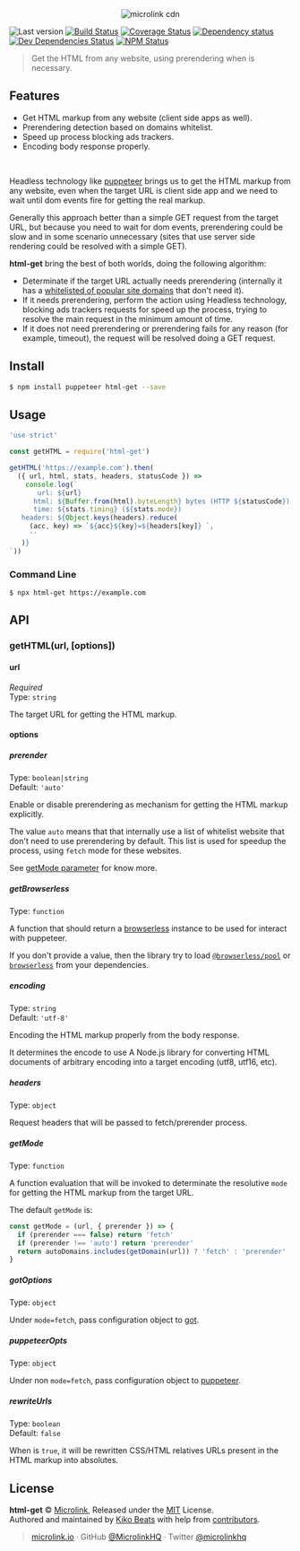 <div align="center">
  <img src="https://cdn.microlink.io/logo/banner.png" alt="microlink cdn">
</div>

![Last version](https://img.shields.io/github/tag/microlinkhq/html-get.svg?style=flat-square)
[![Build Status](https://img.shields.io/travis/microlinkhq/html-get/master.svg?style=flat-square)](https://travis-ci.com/microlinkhq/html-get)
[![Coverage Status](https://img.shields.io/coveralls/microlinkhq/html-get.svg?style=flat-square)](https://coveralls.io/github/microlinkhq/html-get)
[![Dependency status](https://img.shields.io/david/microlinkhq/html-get.svg?style=flat-square)](https://david-dm.org/microlinkhq/html-get)
[![Dev Dependencies Status](https://img.shields.io/david/dev/microlinkhq/html-get.svg?style=flat-square)](https://david-dm.org/microlinkhq/html-get#info=devDependencies)
[![NPM Status](https://img.shields.io/npm/dm/html-get.svg?style=flat-square)](https://www.npmjs.org/package/html-get)

> Get the HTML from any website, using prerendering when is necessary.

## Features

- Get HTML markup from any website (client side apps as well).
- Prerendering detection based on domains whitelist.
- Speed up process blocking ads trackers.
- Encoding body response properly.

<br>

Headless technology like [puppeteer](https://github.com/GoogleChrome/puppeteer) brings us to get the HTML markup from any website, even when the target URL is client side app and we need to wait until dom events fire for getting the real markup.

Generally this approach better than a simple GET request from the target URL, but because you need to wait for dom events, prerendering could be slow and in some scenario unnecessary (sites that use server side rendering could be resolved with a simple GET).

**html-get** bring the best of both worlds, doing the following algorithm:

- Determinate if the target URL actually needs prerendering (internally it has a [whitelisted of popular site domains](https://github.com/microlinkhq/html-get/blob/master/src/auto-domains.js) that don't need it).
- If it needs prerendering, perform the action using Headless technology, blocking ads trackers requests for speed up the process, trying to resolve the main request in the minimum amount of time.
- If it does not need prerendering or prerendering fails for any reason (for example, timeout), the request will be resolved doing a GET request.

## Install

```bash
$ npm install puppeteer html-get --save
```

## Usage

```js
'use strict'

const getHTML = require('html-get')

getHTML('https://example.com').then(
  ({ url, html, stats, headers, statusCode }) =>
    console.log(`
       url: ${url}
      html: ${Buffer.from(html).byteLength} bytes (HTTP ${statusCode})
      time: ${stats.timing} (${stats.mode})
   headers: ${Object.keys(headers).reduce(
     (acc, key) => `${acc}${key}=${headers[key]} `,
     ''
   )}
`))
```

### Command Line

```
$ npx html-get https://example.com
```

## API

### getHTML(url, [options])

#### url

*Required*<br>
Type: `string`

The target URL for getting the HTML markup.

#### options

##### prerender

Type: `boolean|string`<br>
Default: `'auto'`

Enable or disable prerendering as mechanism for getting the HTML markup explicitly.

The value `auto` means that that internally use a list of whitelist website that don't need to use prerendering by default. This list is used for speedup the process, using `fetch` mode for these websites.

See [getMode parameter](#getMode) for know more.

##### getBrowserless

Type: `function`<br>

A function that should return a [browserless](https://browserless.js.org/) instance to be used for interact with puppeteer.

If you don't provide a value, then the library try to load [`@browserless/pool`](https://www.npmjs.com/package/@browserless/pool) or [`browserless`](https://www.npmjs.com/package/browserless) from your dependencies.

##### encoding

Type: `string`<br>
Default: `'utf-8'`

Encoding the HTML markup properly from the body response.

It determines the encode to use A Node.js library for converting HTML documents of arbitrary encoding into a target encoding (utf8, utf16, etc).

##### headers

Type: `object`<br>

Request headers that will be passed to fetch/prerender process.

##### getMode

Type: `function`<br>

A function evaluation that will be invoked to determinate the resolutive `mode` for getting the HTML markup from the target URL.

The default `getMode` is:

```js
const getMode = (url, { prerender }) => {
  if (prerender === false) return 'fetch'
  if (prerender !== 'auto') return 'prerender'
  return autoDomains.includes(getDomain(url)) ? 'fetch' : 'prerender'
}
```

##### gotOptions

Type: `object`<br>

Under `mode=fetch`, pass configuration object to [got](https://www.npmjs.com/package/got).

##### puppeteerOpts

Type: `object`

Under non `mode=fetch`, pass configuration object to [puppeteer](https://www.npmjs.com/package/puppeteer).

##### rewriteUrls

Type: `boolean`<br>
Default: `false`

When is `true`, it will be rewritten CSS/HTML relatives URLs present in the HTML markup into absolutes.

## License

**html-get** © [Microlink](https://microlink.io), Released under the [MIT](https://github.com/microlinkhq/html-get/blob/master/LICENSE.md) License.<br>
Authored and maintained by [Kiko Beats](https://kikobeats.com) with help from [contributors](https://github.com/microlinkhq/html-get/contributors).

> [microlink.io](https://microlink.io) · GitHub [@MicrolinkHQ](https://github.com/microlinkhq) · Twitter [@microlinkhq](https://twitter.com/microlinkhq)

